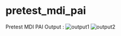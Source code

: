 # pretest_mdi_pai

Pretest MDI PAI
Output :
![output1](https://github.com/igobhaktiar/pretest_MDI_PAI/assets/71805833/de2d8d4c-dcad-4075-860a-72238e6aaa93)
![output2](https://github.com/igobhaktiar/pretest_MDI_PAI/assets/71805833/c00d359e-befd-4cbb-9a7c-ff25a57b8ff2)
